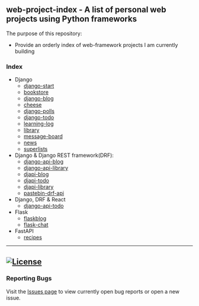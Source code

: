 ## web-project-index - A list of personal web projects using Python frameworks

The purpose of this repository: 

 - Provide an orderly index of web-framework projects I am currently building

### Index
 - Django
     - [django-start](https://github.com/kevinbowen777/django-start)
     - [bookstore](https://github.com/kevinbowen777/bookstore)
     - [django-blog](https://github.com/kevinbowen777/django-blog)
     - [cheese](https://github.com/kevinbowen777/cheese)
     - [django-polls](https://github.com/kevinbowen777/django-polls)
     - [django-todo](https://github.com/kevinbowen777/django-todo)
     - [learning-log](https://github.com/kevinbowen777/learning-log)
     - [library](https://github.com/kevinbowen777/library)
     - [message-board](https://github.com/kevinbowen777/message-board)
     - [news](https://github.com/kevinbowen777/news)
     - [superlists](https://github.com/kevinbowen777/superlists)
 - Django & Django REST framework(DRF):
      - [django-api-blog](https://github.com/kevinbowen777/django-api-blog)
      - [django-api-library](https://github.com/kevinbowen777/django-api-library)
      - [djapi-blog](https://github.com/kevinbowen777/djapi-blog)
      - [djapi-todo](https://github.com/kevinbowen777/djapi-todo)
      - [djapi-library](https://github.com/kevinbowen777/djapi-library)
      - [pastebin-drf-api](https://github.com/kevinbowen777/pastebin-drf-api)
 - Django, DRF & React
      - [django-api-todo](https://github.com/kevinbowen777/django-api-todo)
 - Flask
      - [flaskblog](https://github.com/kevinbowen777/flaskblog)
      - [flask-chat](https://github.com/kevinbowen777/flask-chat)
 - FastAPI
      - [recipes](https://github.com/kevinbowen777/recipes)

---
[![License](https://img.shields.io/badge/license-MIT-green)](https://github.com/kevinbowen777/web-project-index/blob/master/LICENSE)
---
### Reporting Bugs

   Visit the [Issues page](https://github.com/kevinbowen777/web-project-index/issues)
      to view currently open bug reports or open a new issue.
